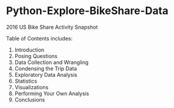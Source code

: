 # Python-Explore-BikeShare-Data

2016 US Bike Share Activity Snapshot

Table of Contents includes:
1. Introduction
2. Posing Questions
3. Data Collection and Wrangling
4. Condensing the Trip Data
5. Exploratory Data Analysis
6. Statistics
7. Visualizations
8. Performing Your Own Analysis
9. Conclusions
